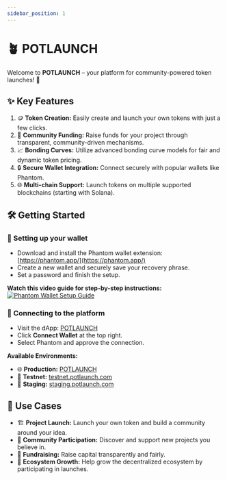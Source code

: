 ```yaml
---
sidebar_position: 1
---
```


# 🪴 POTLAUNCH

Welcome to **POTLAUNCH** – your platform for community-powered token launches! 🚀

## ✨ Key Features

1. 🪙 **Token Creation:** Easily create and launch your own tokens with just a few clicks.
2. 🏦 **Community Funding:** Raise funds for your project through transparent, community-driven mechanisms.
3. 📈 **Bonding Curves:** Utilize advanced bonding curve models for fair and dynamic token pricing.
4. 🔒 **Secure Wallet Integration:** Connect securely with popular wallets like Phantom.
5. 🌐 **Multi-chain Support:** Launch tokens on multiple supported blockchains (starting with Solana).

## 🛠️ Getting Started

### 💼 Setting up your wallet

- Download and install the Phantom wallet extension: [https://phantom.app/](https://phantom.app/)
- Create a new wallet and securely save your recovery phrase.
- Set a password and finish the setup.

**Watch this video guide for step-by-step instructions:**  
[![Phantom Wallet Setup Guide](https://img.youtube.com/vi/CoyvAyxX0aw/0.jpg)](https://www.youtube.com/watch?v=CoyvAyxX0aw)


### 🔗 Connecting to the platform

- Visit the dApp: [POTLAUNCH](https://potlaunch.com/)
- Click **Connect Wallet** at the top right.
- Select Phantom and approve the connection.

**Available Environments:**
- 🌐 **Production:** [POTLAUNCH](https://potlaunch.com/)
- 🧪 **Testnet:** [testnet.potlaunch.com](https://testnet.potlaunch.com/)
- 🔧 **Staging:** [staging.potlaunch.com](https://staging.potlaunch.com/)


## 🎯 Use Cases

- 🏗️ **Project Launch:** Launch your own token and build a community around your idea.
- 🤝 **Community Participation:** Discover and support new projects you believe in.
- 💸 **Fundraising:** Raise capital transparently and fairly.
- 🌱 **Ecosystem Growth:** Help grow the decentralized ecosystem by participating in launches.
